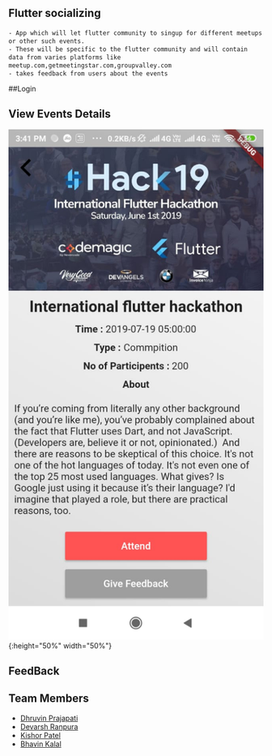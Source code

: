 ## Flutter socializing
    - App which will let flutter community to singup for different meetups or other such events.
    - These will be specific to the flutter community and will contain data from varies platforms like     meetup.com,getmeetingstar.com,groupvalley.com
    - takes feedback from users about the events
##Login

## View Events Details
![Screenshots on iOS](./screenshots/6.jpeg){:height="50%" width="50%"}
## FeedBack

## Team Members

- [Dhruvin Prajapati](https://github.com/dhruvinprajapati)
- [Devarsh Ranpura](https://github.com/DevarshRanpara)
- [Kishor Patel](https://github.com/kishorpatel85)
- [Bhavin Kalal]()
